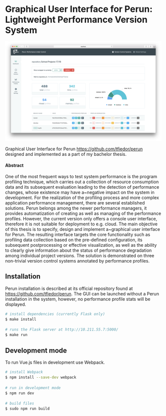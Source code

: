 Graphical User Interface for Perun: Lightweight Performance Version System
=============================================

<p align="center">
  <img src="screens/dashboard.png">
</p>

Graphical User Interface for Perun <https://github.com/tfiedor/perun> designed and implemented as a part of my bachelor thesis.

#### Abstract
One of the most frequent ways to test system performance is the program profiling technique, which carries out a collection of resource consumption data and its subsequent evaluation leading to the detection of performance changes, whose existence may have a~negative impact on the system in development. For the realization of the profiling process and more complex application performance management, there are several established solutions. Perun belongs among the newer performance managers, it provides automatization of creating as well as managing of the performance profiles. However, the current version only offers a console user interface, therefore it is not suitable for deployment to e.g. cloud. The main objective of this thesis is to specify, design and implement a~graphical user interface for Perun. The resulting interface targets the core functionality such as profiling data collection based on the pre-defined configuration, its subsequent postprocessing or effective visualization, as well as the ability to clearly give information about the status of performance degradation among individual project versions. The solution is demonstrated on three non-trivial version control systems annotated by performance profiles.

Installation
------------
Perun installation is described at its official repository found at <https://github.com/tfiedor/perun>. The GUI can be launched without a Perun installation in the system, however, no performance profile stats will be displayed.

``` bash
# install dependencies (currently Flask only)
$ make install

# runs the Flask server at http://10.211.55.7:5000/
$ make run
```

Development mode
------------
To run Vue.js files in development use Webpack.
``` bash
# install Webpack
$ npm install --save-dev webpack

# run in development mode
$ npm run dev

# build files
$ sudo npm run build
```